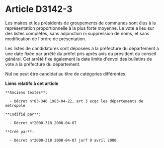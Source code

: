 # Article D3142-3

Les maires et les présidents de groupements de communes sont élus à la représentation proportionnelle à la plus forte
moyenne. Le vote a lieu sur des listes complètes, sans adjonction ni suppression de noms, et sans modification de l'ordre de
présentation.

Les listes de candidatures sont déposées à la préfecture du département à une date fixée par arrêté du préfet pris après avis
du président du conseil général. Cet arrêté fixe également la date limite d'envoi des bulletins de vote à la préfecture du
département.

Nul ne peut être candidat au titre de catégories différentes.

**Liens relatifs à cet article**

	**Anciens textes**:

	  - Décret n°83-346 1983-04-22, art 3 ecqc les départements de métropole

	**Codifié par**:

	  - Décret n°2000-318 2000-04-07

	**Créé par**:

	  - Décret n°2000-318 2000-04-07 jorf 9 avril 2000
